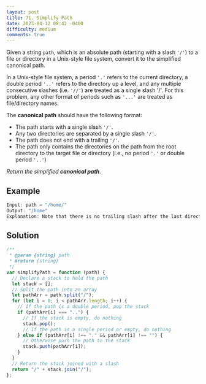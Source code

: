 ```yaml
---
layout: post
title: 71. Simplify Path
date: 2023-04-12 08:42 -0400
difficulty: medium
comments: true
---
```


Given a string `path`, which is an absolute path (starting with a slash `'/'`) to a file or directory in a Unix-style file system, convert it to the simplified canonical path.

In a Unix-style file system, a period `'.'` refers to the current directory, a double period `'..'` refers to the directory up a level, and any multiple consecutive slashes (i.e. `'//'`) are treated as a single slash '/'. For this problem, any other format of periods such as `'...'` are treated as file/directory names.

The **canonical path** should have the following format:

- The path starts with a single slash `'/'`.
- Any two directories are separated by a single slash `'/'`.
- The path does not end with a trailing `'/'`.
- The path only contains the directories on the path from the root directory to the target file or directory (i.e., no period `'.'` or double period `'..'`)

_Return the simplified **canonical path**_.

## Example

```javascript
Input: path = "/home/"
Output: "/home"
Explanation: Note that there is no trailing slash after the last directory name.
```

## Solution

```javascript
/**
 * @param {string} path
 * @return {string}
 */
var simplifyPath = function (path) {
  // Declare a stack to hold the path
  let stack = [];
  // Split the path into an array
  let pathArr = path.split("/");
  for (let i = 0; i < pathArr.length; i++) {
    // If the path is a double period, pop the stack
    if (pathArr[i] === "..") {
      // If the stack is empty, do nothing
      stack.pop();
      // If the path is a single period or empty, do nothing
    } else if (pathArr[i] !== "." && pathArr[i] !== "") {
      // Otherwise push the path to the stack
      stack.push(pathArr[i]);
    }
  }
  // Return the stack joined with a slash
  return "/" + stack.join("/");
};
```
